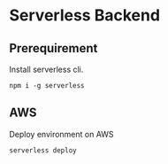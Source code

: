 # Serverless Backend

## Prerequirement

Install serverless cli.

```shellscript
npm i -g serverless
```

## AWS

Deploy environment on AWS

```shellscript
serverless deploy
```